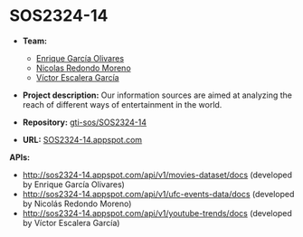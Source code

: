 # SOS2324-14

- **Team:** 
  - [Enrique García Olivares](https://github.com/enrgaroli)
  - [Nicolas Redondo Moreno](https://github.com/NicoRedondoo)
  - [Víctor Escalera García](https://github.com/victorsclr)

- **Project description:** Our information sources are aimed at analyzing the reach of different ways of entertainment in the world.

- **Repository:** [gti-sos/SOS2324-14](https://github.com/gti-sos/SOS2324-14)

- **URL:** [SOS2324-14.appspot.com](https://sos2324-14.appspot.com/)

**APIs:** 
- http://sos2324-14.appspot.com/api/v1/movies-dataset/docs (developed by Enrique García Olivares)
- http://sos2324-14.appspot.com/api/v1/ufc-events-data/docs (developed by Nicolás Redondo Moreno)
- http://sos2324-14.appspot.com/api/v1/youtube-trends/docs (developed by Víctor Escalera García)
